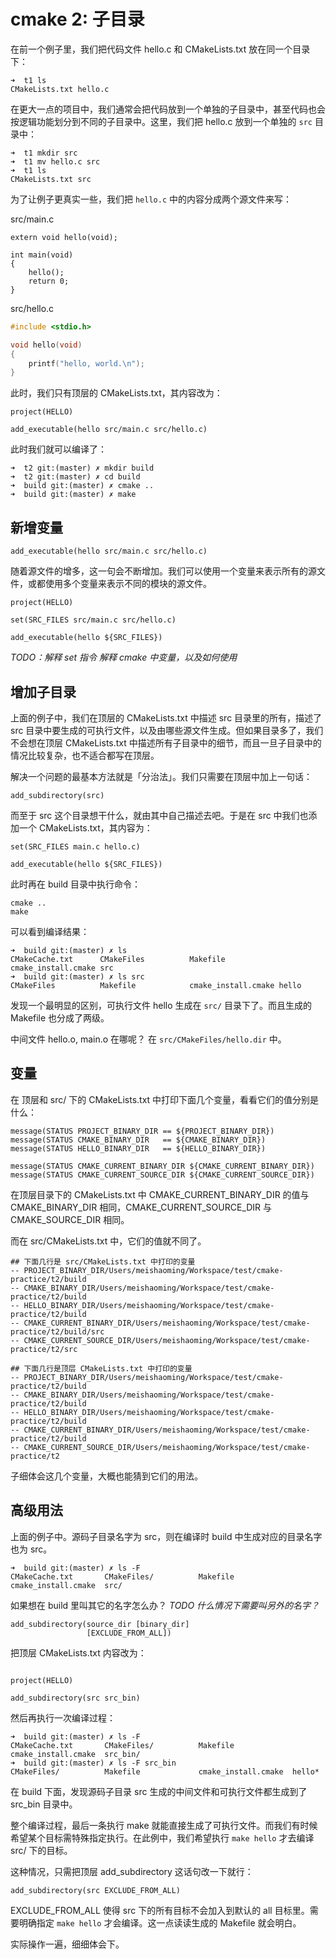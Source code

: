 # cmake 2: 子目录

在前一个例子里，我们把代码文件 hello.c 和 CMakeLists.txt 放在同一个目录下：

```
➜  t1 ls
CMakeLists.txt hello.c
```

在更大一点的项目中，我们通常会把代码放到一个单独的子目录中，甚至代码也会按逻辑功能划分到不同的子目录中。这里，我们把 hello.c 放到一个单独的 `src` 目录中：

```
➜  t1 mkdir src
➜  t1 mv hello.c src
➜  t1 ls
CMakeLists.txt src
```

为了让例子更真实一些，我们把 `hello.c` 中的内容分成两个源文件来写：

src/main.c

```
extern void hello(void);

int main(void)
{
	hello();
	return 0;
}
```

src/hello.c

```c
#include <stdio.h>

void hello(void)
{
	printf("hello, world.\n");
}
```

此时，我们只有顶层的 CMakeLists.txt，其内容改为：

```
project(HELLO)

add_executable(hello src/main.c src/hello.c)
```

此时我们就可以编译了：

```
➜  t2 git:(master) ✗ mkdir build
➜  t2 git:(master) ✗ cd build
➜  build git:(master) ✗ cmake ..
➜  build git:(master) ✗ make
```

## 新增变量

```
add_executable(hello src/main.c src/hello.c)
```

随着源文件的增多，这一句会不断增加。我们可以使用一个变量来表示所有的源文件，或都使用多个变量来表示不同的模块的源文件。


```
project(HELLO)

set(SRC_FILES src/main.c src/hello.c)

add_executable(hello ${SRC_FILES})
```

*TODO：解释 set 指令*
*解释 cmake 中变量，以及如何使用*

## 增加子目录

上面的例子中，我们在顶层的 CMakeLists.txt 中描述 src 目录里的所有，描述了 src 目录中要生成的可执行文件，以及由哪些源文件生成。但如果目录多了，我们不会想在顶层 CMakeLists.txt 中描述所有子目录中的细节，而且一旦子目录中的情况比较复杂，也不适合都写在顶层。

解决一个问题的最基本方法就是「分治法」。我们只需要在顶层中加上一句话：

```
add_subdirectory(src)
```

而至于 src 这个目录想干什么，就由其中自己描述去吧。于是在 src 中我们也添加一个 CMakeLists.txt，其内容为：

```
set(SRC_FILES main.c hello.c)

add_executable(hello ${SRC_FILES})
```

此时再在 build 目录中执行命令：

```
cmake ..
make
```

可以看到编译结果：


```
➜  build git:(master) ✗ ls
CMakeCache.txt      CMakeFiles          Makefile            cmake_install.cmake src
➜  build git:(master) ✗ ls src
CMakeFiles          Makefile            cmake_install.cmake hello
```

发现一个最明显的区别，可执行文件 hello 生成在 `src/` 目录下了。而且生成的 Makefile 也分成了两级。

中间文件 hello.o, main.o 在哪呢？ 在 `src/CMakeFiles/hello.dir` 中。

## 变量

在 顶层和 src/ 下的 CMakeLists.txt 中打印下面几个变量，看看它们的值分别是什么：


```
message(STATUS PROJECT_BINARY_DIR == ${PROJECT_BINARY_DIR})
message(STATUS CMAKE_BINARY_DIR   == ${CMAKE_BINARY_DIR})
message(STATUS HELLO_BINARY_DIR   == ${HELLO_BINARY_DIR})

message(STATUS CMAKE_CURRENT_BINARY_DIR ${CMAKE_CURRENT_BINARY_DIR})
message(STATUS CMAKE_CURRENT_SOURCE_DIR ${CMAKE_CURRENT_SOURCE_DIR})
```

在顶层目录下的 CMakeLists.txt 中 CMAKE_CURRENT_BINARY_DIR 的值与 CMAKE_BINARY_DIR 相同，CMAKE_CURRENT_SOURCE_DIR 与 CMAKE_SOURCE_DIR 相同。

而在 src/CMakeLists.txt 中，它们的值就不同了。


```
## 下面几行是 src/CMakeLists.txt 中打印的变量
-- PROJECT_BINARY_DIR/Users/meishaoming/Workspace/test/cmake-practice/t2/build
-- CMAKE_BINARY_DIR/Users/meishaoming/Workspace/test/cmake-practice/t2/build
-- HELLO_BINARY_DIR/Users/meishaoming/Workspace/test/cmake-practice/t2/build
-- CMAKE_CURRENT_BINARY_DIR/Users/meishaoming/Workspace/test/cmake-practice/t2/build/src
-- CMAKE_CURRENT_SOURCE_DIR/Users/meishaoming/Workspace/test/cmake-practice/t2/src

## 下面几行是顶层 CMakeLists.txt 中打印的变量
-- PROJECT_BINARY_DIR/Users/meishaoming/Workspace/test/cmake-practice/t2/build
-- CMAKE_BINARY_DIR/Users/meishaoming/Workspace/test/cmake-practice/t2/build
-- HELLO_BINARY_DIR/Users/meishaoming/Workspace/test/cmake-practice/t2/build
-- CMAKE_CURRENT_BINARY_DIR/Users/meishaoming/Workspace/test/cmake-practice/t2/build
-- CMAKE_CURRENT_SOURCE_DIR/Users/meishaoming/Workspace/test/cmake-practice/t2
```

子细体会这几个变量，大概也能猜到它们的用法。

## 高级用法

上面的例子中。源码子目录名字为 src，则在编译时 build 中生成对应的目录名字也为 src。

```
➜  build git:(master) ✗ ls -F
CMakeCache.txt       CMakeFiles/          Makefile             cmake_install.cmake  src/
```

如果想在 build 里叫其它的名字怎么办？
*TODO 什么情况下需要叫另外的名字？*

```
add_subdirectory(source_dir [binary_dir]
                 [EXCLUDE_FROM_ALL])
```

把顶层 CMakeLists.txt 内容改为：


```

project(HELLO)

add_subdirectory(src src_bin)
```

然后再执行一次编译过程：


```
➜  build git:(master) ✗ ls -F
CMakeCache.txt       CMakeFiles/          Makefile             cmake_install.cmake  src_bin/
➜  build git:(master) ✗ ls -F src_bin
CMakeFiles/          Makefile             cmake_install.cmake  hello*
```

在 build 下面，发现源码子目录 src 生成的中间文件和可执行文件都生成到了 src_bin 目录中。

整个编译过程，最后一条执行 make 就能直接生成了可执行文件。而我们有时候希望某个目标需特殊指定执行。在此例中，我们希望执行 `make hello` 才去编译 src/ 下的目标。

这种情况，只需把顶层 add_subdirectory 这话句改一下就行：

```
add_subdirectory(src EXCLUDE_FROM_ALL)
```

EXCLUDE_FROM_ALL 使得 src 下的所有目标不会加入到默认的 all 目标里。需要明确指定 `make hello` 才会编译。这一点读读生成的 Makefile 就会明白。

实际操作一遍，细细体会下。

